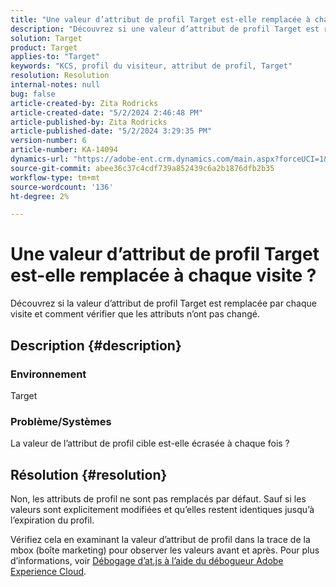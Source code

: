 ```yaml
---
title: "Une valeur d’attribut de profil Target est-elle remplacée à chaque visite ?"
description: "Découvrez si une valeur d’attribut de profil Target est remplacée par chaque visite."
solution: Target
product: Target
applies-to: "Target"
keywords: "KCS, profil du visiteur, attribut de profil, Target"
resolution: Resolution
internal-notes: null
bug: false
article-created-by: Zita Rodricks
article-created-date: "5/2/2024 2:46:48 PM"
article-published-by: Zita Rodricks
article-published-date: "5/2/2024 3:29:35 PM"
version-number: 6
article-number: KA-14094
dynamics-url: "https://adobe-ent.crm.dynamics.com/main.aspx?forceUCI=1&pagetype=entityrecord&etn=knowledgearticle&id=0f45e3c8-9208-ef11-9f8a-6045bd026dc7"
source-git-commit: abee36c37c4cdf739a852439c6a2b1876dfb2b35
workflow-type: tm+mt
source-wordcount: '136'
ht-degree: 2%

---
```


# Une valeur d’attribut de profil Target est-elle remplacée à chaque visite ?


Découvrez si la valeur d’attribut de profil Target est remplacée par chaque visite et comment vérifier que les attributs n’ont pas changé.

## Description {#description}


### Environnement

Target

### Problème/Systèmes

La valeur de l’attribut de profil cible est-elle écrasée à chaque fois ?


## Résolution {#resolution}


Non, les attributs de profil ne sont pas remplacés par défaut. Sauf si les valeurs sont explicitement modifiées et qu’elles restent identiques jusqu’à l’expiration du profil.

Vérifiez cela en examinant la valeur d’attribut de profil dans la trace de la mbox (boîte marketing) pour observer les valeurs avant et après. Pour plus d’informations, voir [Débogage d’at.js à l’aide du débogueur Adobe Experience Cloud](https://developer.adobe.com/target/implement/client-side/target-debugging-atjs/target-debugging-atjs/).
